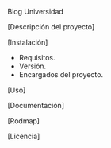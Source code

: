 Blog Universidad

[Descripción del proyecto]

[Instalación]
- Requisitos.
- Versión.
- Encargados del proyecto.

[Uso]

[Documentación]

[Rodmap]

[Licencia]
